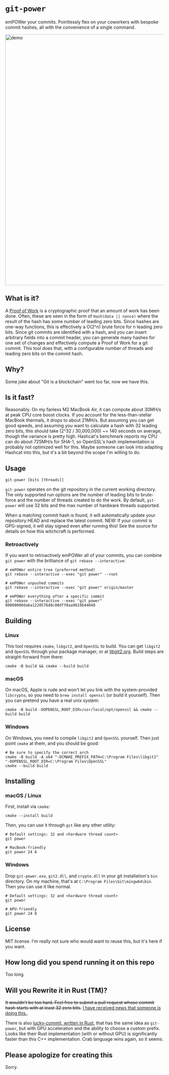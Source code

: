 # `git-power`
emPOWer your commits. Pointlessly flex on your coworkers with bespoke commit hashes,
all with the convenience of a single command.

[<img width="795" alt="demo" src="https://user-images.githubusercontent.com/711973/124827890-92e23300-df44-11eb-8702-7627f7c4170b.png">](https://github.com/CouleeApps/git-power/commits/master)

## What is it?
A [Proof of Work](https://en.wikipedia.org/wiki/Proof_of_work) is a cryptographic proof
that an amount of work has been done. Often, these are seen in the form of
`Hash(data || nonce)` where the result of the hash has some number of leading zero bits.
Since hashes are one-way functions, this is effectively a O(2^n) brute force for n leading
zero bits. Since git commits are identified with a hash, and you can insert arbitrary
fields into a commit header, you can generate many hashes for one set of changes and
effectively compute a Proof of Work for a git commit. This tool does that, with a
configurable number of threads and leading zero bits on the commit hash.

## Why?
Some joke about "Git is a blockchain" went too far, now we have this.

## Is it fast?
Reasonably. On my fanless M2 MacBook Air, it can compute about 30MH/s at
peak CPU core boost clocks. If you account for the less-than-stellar MacBook thermals, it
drops to about 21MH/s. But assuming you can get good speeds, and assuming you want to
calculate a hash with 32 leading zero bits, this should take
(2^32 / 30,000,000) ~= 140 seconds on average, though the variance is pretty high.
Hashcat's benchmark reports my CPU can do about 725MH/s for SHA-1, so OpenSSL's hash
implementation is probably not optimized well for this. Maybe someone can look into
adapting Hashcat into this, but it's a bit beyond the scope I'm willing to do.

## Usage

    git-power [bits [threads]]

`git-power` operates on the git repository in the current working directory.
The only supported run options are the number of leading bits to brute-force and the
number of threads created to do the work. By default, `git-power` will use 32 bits and
the max number of hardware threads supported.

When a matching commit hash is found, it will automatically update your repository HEAD
and replace the latest commit. NEW: If your commit is GPG-signed, it will stay signed
even after running this! See the source for details on how this witchcraft is performed.

### Retroactively

If you want to retroactively emPOWer all of your commits, you can combine `git power`
with the brilliance of `git rebase --interactive`:

    # emPOWer entire tree (preferred method)
    git rebase --interactive --exec "git power" --root

    # emPOWer unpushed commits
    git rebase --interactive --exec "git power" origin/master

    # emPOWer everything after a specific commit
    git rebase --interactive --exec "git power" 00000000da6a1220576d8c00dff8aa9619b44048

## Building

### Linux
This tool requires `cmake`, `libgit2`, and `OpenSSL` to build. You can get `libgit2` and
`OpenSSL` through your package manager, or at [libgit2.org](https://libgit2.org/).
Build steps are straight-forward from there:

    cmake -B build && cmake --build build

### macOS
On macOS, Apple is rude and won't let you link with the system-provided `libcrypto`, so
you need to `brew install openssl` (or build it yourself). Then you can pretend you have a
real unix system:

    cmake -B build -DOPENSSL_ROOT_DIR=/usr/local/opt/openssl && cmake --build build

### Windows
On Windows, you need to compile `libgit2` and `OpenSSL` yourself. Then just point `cmake`
at them, and you should be good:

    # Be sure to specify the correct arch
    cmake -B build -A x64 "-DCMAKE_PREFIX_PATH=C:\Program Files\libgit2" "-DOPENSSL_ROOT_DIR=C:\Program Files\OpenSSL"
    cmake --build build

## Installing

### macOS / Linux
First, install via `cmake`:

    cmake --install build

Then, you can use it through `git` like any other utility:

    # Default settings: 32 and <hardware thread count>
    git power

    # MacBook-friendly
    git power 24 8

### Windows
Drop `git-power.exe`, `git2.dll`, and `crypto.dll` in your git installation's `bin`
directory. On my machine, that's at `C:\Program Files\Git\mingw64\bin`. Then you can use
it like normal.

    # Default settings: 32 and <hardware thread count>
    git power

    # APU-friendly
    git power 24 8

## License
MIT license. I'm really not sure who would want to reuse this, but it's here if you want.

## How long did you spend running it on this repo
Too long.

## Will you Rewrite it in Rust (TM)?
~~It wouldn't be too hard. Feel free to submit a pull request whose commit hash starts with
at least 32 zero bits.~~ [I have received news that someone is doing this.](https://github.com/mkrasnitski/git-power-rs).

There is also [lucky-commit, written in Rust](https://github.com/not-an-aardvark/lucky-commit),
that has the same idea as `git-power`, but with GPU acceleration and the ability to choose
a custom prefix. Looks like their Rust implementation (with or without GPU) is significantly
faster than this C++ implementation. Crab language wins again, so it seems.

## Please apologize for creating this
Sorry.
